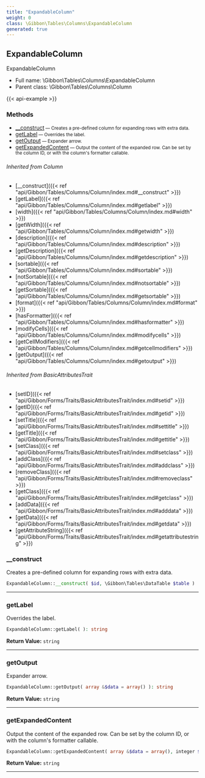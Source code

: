 ```yaml
---
title: "ExpandableColumn"
weight: 0
class: \Gibbon\Tables\Columns\ExpandableColumn
generated: true
---
```


## ExpandableColumn 

ExpandableColumn



* Full name: \Gibbon\Tables\Columns\ExpandableColumn
* Parent class: \Gibbon\Tables\Columns\Column

{{< api-example >}} 



### Methods

- [__construct](#__construct)<small> — Creates a pre-defined column for expanding rows with extra data.</small>
- [getLabel](#getlabel)<small> — Overrides the label.</small>
- [getOutput](#getoutput)<small> — Expander arrow.</small>
- [getExpandedContent](#getexpandedcontent)<small> — Output the content of the expanded row. Can be set by the column ID, or with the column's formatter callable.</small>




###### Inherited from Column
- [__construct]({{< ref "api/Gibbon/Tables/Columns/Column/index.md#__construct" >}})
- [getLabel]({{< ref "api/Gibbon/Tables/Columns/Column/index.md#getlabel" >}})
- [width]({{< ref "api/Gibbon/Tables/Columns/Column/index.md#width" >}})
- [getWidth]({{< ref "api/Gibbon/Tables/Columns/Column/index.md#getwidth" >}})
- [description]({{< ref "api/Gibbon/Tables/Columns/Column/index.md#description" >}})
- [getDescription]({{< ref "api/Gibbon/Tables/Columns/Column/index.md#getdescription" >}})
- [sortable]({{< ref "api/Gibbon/Tables/Columns/Column/index.md#sortable" >}})
- [notSortable]({{< ref "api/Gibbon/Tables/Columns/Column/index.md#notsortable" >}})
- [getSortable]({{< ref "api/Gibbon/Tables/Columns/Column/index.md#getsortable" >}})
- [format]({{< ref "api/Gibbon/Tables/Columns/Column/index.md#format" >}})
- [hasFormatter]({{< ref "api/Gibbon/Tables/Columns/Column/index.md#hasformatter" >}})
- [modifyCells]({{< ref "api/Gibbon/Tables/Columns/Column/index.md#modifycells" >}})
- [getCellModifiers]({{< ref "api/Gibbon/Tables/Columns/Column/index.md#getcellmodifiers" >}})
- [getOutput]({{< ref "api/Gibbon/Tables/Columns/Column/index.md#getoutput" >}})

###### Inherited from BasicAttributesTrait
- [setID]({{< ref "api/Gibbon/Forms/Traits/BasicAttributesTrait/index.md#setid" >}})
- [getID]({{< ref "api/Gibbon/Forms/Traits/BasicAttributesTrait/index.md#getid" >}})
- [setTitle]({{< ref "api/Gibbon/Forms/Traits/BasicAttributesTrait/index.md#settitle" >}})
- [getTitle]({{< ref "api/Gibbon/Forms/Traits/BasicAttributesTrait/index.md#gettitle" >}})
- [setClass]({{< ref "api/Gibbon/Forms/Traits/BasicAttributesTrait/index.md#setclass" >}})
- [addClass]({{< ref "api/Gibbon/Forms/Traits/BasicAttributesTrait/index.md#addclass" >}})
- [removeClass]({{< ref "api/Gibbon/Forms/Traits/BasicAttributesTrait/index.md#removeclass" >}})
- [getClass]({{< ref "api/Gibbon/Forms/Traits/BasicAttributesTrait/index.md#getclass" >}})
- [addData]({{< ref "api/Gibbon/Forms/Traits/BasicAttributesTrait/index.md#adddata" >}})
- [getData]({{< ref "api/Gibbon/Forms/Traits/BasicAttributesTrait/index.md#getdata" >}})
- [getAttributeString]({{< ref "api/Gibbon/Forms/Traits/BasicAttributesTrait/index.md#getattributestring" >}})



### __construct

Creates a pre-defined column for expanding rows with extra data.

```php
ExpandableColumn::__construct( $id, \Gibbon\Tables\DataTable $table )
```









---

### getLabel

Overrides the label.

```php
ExpandableColumn::getLabel( ): string
```






**Return Value:**
`string`  



---

### getOutput

Expander arrow.

```php
ExpandableColumn::getOutput( array &$data = array() ): string
```






**Return Value:**
`string`  



---

### getExpandedContent

Output the content of the expanded row. Can be set by the column ID, or with the column's formatter callable.

```php
ExpandableColumn::getExpandedContent( array &$data = array(), integer $columnCount ): string
```






**Return Value:**
`string`  



---

